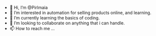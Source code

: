 - 👋 Hi, I’m @Pirlmaia
- 👀 I’m interested in automation for selling products online, and learning.
- 🌱 I’m currently learning the basics of coding.
- 💞️ I’m looking to collaborate on anything that i can handle.
- 📫 How to reach me ...

<!---
Pirlmaia/Pirlmaia is a ✨ special ✨ repository because its `README.md` (this file) appears on your GitHub profile.
You can click the Preview link to take a look at your changes.
--->
